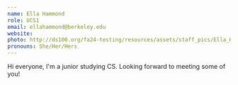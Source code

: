 ```yaml
---
name: Ella Hammond
role: UCS1
email: ellahammond@berkeley.edu
website: 
photo: http://ds100.org/fa24-testing/resources/assets/staff_pics/Ella_Hammond.jpg
pronouns: She/Her/Hers
---
```

Hi everyone, I'm a junior studying CS. Looking forward to meeting some of you!
